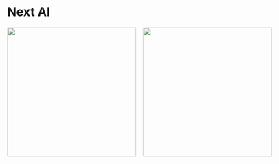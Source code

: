 # Next AI


<p style="display: flex;">
    <img width="300" src="https://cdn.jsdelivr.net/gh/bigbigDreamer/pic-bed@main/uPic/gxHdI7.png" style="margin-right: 16px;"/>
    <img width="300" src="https://cdn.jsdelivr.net/gh/bigbigDreamer/pic-bed@main/uPic/WfB3fe.png"/>
</p>


